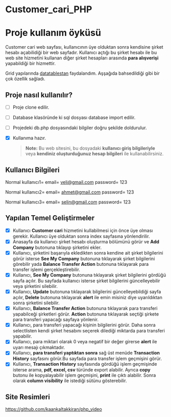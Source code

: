 # Customer_cari_PHP
 # Proje kullanım öyküsü
Customer cari web sayfası, kullanıcının üye olduktan sonra kendisine şirket hesabı açabilidiği bir web sayfadır. Kullanıcı açtığı bu şirket hesabı ile bu web site hizmetini kullanan diğer şirket hesapları arasında  **para alışverişi** yapabildiği bir hizmettir.

Grid yapılarında [datatablestan](https://datatables.net/) faydalandım. Aşşağıda bahsedildiği gibi bir çok özellik sağladı.

 ## Proje nasıl kullanılır?
- [ ] Proje clone edilir.
- [ ] Database klasöründe ki sql dosyası database import edilir.
- [ ] Projedeki db.php dosyasındaki bilgiler doğru şekilde doldurulur.
- [X] Kullanıma hazır.
      
   > **Note:**  Bu web sitesini, bu dosyadaki **kullanıcı giriş bilgileriyle**  veya **kendiniz oluşturduğunuz hesap bilgileri**  ile kullanabilirsiniz.

 ## Kullanıcı Bilgileri
 
Normal kullanıcı1= email= veli@gmail.com password= 123

Normal kullanıcı2= email= ahmet@gmail.com password= 123

Normal kullanıcı3= email= selin@gmail.com password= 123

 ## Yapılan Temel Geliştirmeler
- [X] Kullanıcı **Customer cari** hizmetini kullabilmesi için önce üye olması gerekir. Kullanıcı üye olduktan sonra index sayfasına yönlendirilir.
- [X] Anasayfa da kullanıcı şirket hesabı oluşturma bölümünü görür ve **Add Company** butonuna tıklayıp şirketini ekler.
- [X] Kullanıcı, şirketini başarıyla ekledikten sonra kendine ait şirket bilgilerini görür isterse **See My Company** butonuna tıklayarak şirket bilgilerini görebilir yada **Balance Transfer Action** butonuna tıklayarak para transfer işlemi gerçekleştirebilir.
- [X] Kullanıcı, **See My Company** butonuna tıklayarak şirket bilgilerini gördüğü sayfa açılır. Bu sayfada kullanıcı isterse şirket bilgilerini güncelleyebilir veya şirketini silebilir.
- [X] Kullanıcı, **Update** butonuna tıklayarak bilgilerini güncelleyebildiği sayfa açılır, **Delete** butonuna tıklayarak **alert** ile emin misiniz diye uyarıldıktan sonra şirketini silebilir.
- [X] Kullanıcı, **Balance Transfer Action** butonuna tıklayarak para transferi yapabilceği şirketleri görür. **Action** butonuna tıklayarak seçtiği şirkete para transferi yapacağı sayfaya yönlenir.
- [X] Kullanıcı, para transferi yapacağı kişinin bilgilerini görür. Daha sonra selectlisten kendi şirket hesabını seçerek dilediği miktarda para transferi yapabilir.
- [X] Kullanıcı, para miktari olarak 0 veya negatif bir değer girerse  **alert** ile uyarı mesajı çıkmaktadır.
- [X] Kullanıcı, **para transferi yaptıktan sonra** sağ üst menüde **Transaction History** sayfasını görür.Bu sayfada para transfer işlem geçmişini görür.
- [X] Kullanıcı, **Transaction History** sayfasında gördüğü işlem geçmişinde isterse arama, **pdf, excel, csv** türünde export alabilir. Ayrıca **copy** butonu ile kopyalayabilir işlem geçmişini, **print** ile çıktı alabilir. Sonra olarak **column visibility** ile istediği sütünu gösterebilir.
      
## Site Resimleri
 https://github.com/kaankaltakkiran/php_video

